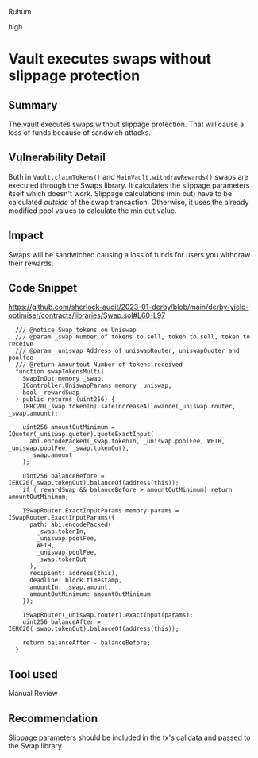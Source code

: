 Ruhum

high

# Vault executes swaps without slippage protection

## Summary
The vault executes swaps without slippage protection. That will cause a loss of funds because of sandwich attacks.

## Vulnerability Detail
Both in `Vault.claimTokens()` and `MainVault.withdrawRewards()` swaps are executed through the Swaps library. It calculates the slippage parameters itself which doesn't work. Slippage calculations (min out) have to be calculated *outside* of the swap transaction. Otherwise, it uses the already modified pool values to calculate the min out value.

## Impact
Swaps will be sandwiched causing a loss of funds for users you withdraw their rewards.

## Code Snippet
https://github.com/sherlock-audit/2023-01-derby/blob/main/derby-yield-optimiser/contracts/libraries/Swap.sol#L60-L97
```sol
  /// @notice Swap tokens on Uniswap
  /// @param _swap Number of tokens to sell, token to sell, token to receive
  /// @param _uniswap Address of uniswapRouter, uniswapQuoter and poolfee
  /// @return Amountout Number of tokens received
  function swapTokensMulti(
    SwapInOut memory _swap,
    IController.UniswapParams memory _uniswap,
    bool _rewardSwap
  ) public returns (uint256) {
    IERC20(_swap.tokenIn).safeIncreaseAllowance(_uniswap.router, _swap.amount);

    uint256 amountOutMinimum = IQuoter(_uniswap.quoter).quoteExactInput(
      abi.encodePacked(_swap.tokenIn, _uniswap.poolFee, WETH, _uniswap.poolFee, _swap.tokenOut),
      _swap.amount
    );

    uint256 balanceBefore = IERC20(_swap.tokenOut).balanceOf(address(this));
    if (_rewardSwap && balanceBefore > amountOutMinimum) return amountOutMinimum;

    ISwapRouter.ExactInputParams memory params = ISwapRouter.ExactInputParams({
      path: abi.encodePacked(
        _swap.tokenIn,
        _uniswap.poolFee,
        WETH,
        _uniswap.poolFee,
        _swap.tokenOut
      ),
      recipient: address(this),
      deadline: block.timestamp,
      amountIn: _swap.amount,
      amountOutMinimum: amountOutMinimum
    });

    ISwapRouter(_uniswap.router).exactInput(params);
    uint256 balanceAfter = IERC20(_swap.tokenOut).balanceOf(address(this));

    return balanceAfter - balanceBefore;
  }
```

## Tool used

Manual Review

## Recommendation
Slippage parameters should be included in the tx's calldata and passed to the Swap library.